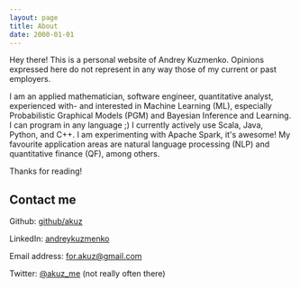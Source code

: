 ```yaml
---
layout: page
title: About
date: 2000-01-01
---
```


<p class="message">
  Hey there! This is a personal website of Andrey Kuzmenko. Opinions expressed here do not represent in any way those of my current or past employers. 
</p>

I am an applied mathematician, software engineer, quantitative analyst, experienced with- and interested in Machine Learning (ML), especially Probabilistic Graphical Models (PGM) and Bayesian Inference and Learning. I can program in any language ;) I currently actively use Scala, Java, Python, and C++. I am experimenting with Apache Spark, it's awesome! My favourite application areas are natural language processing (NLP) and quantitative finance (QF), among others.

Thanks for reading!

## Contact me

Github: <a href="http://github.com/akuz">github/akuz</a>

LinkedIn: <a href="http://www.linkedin.com/in/andreykuzmenko">andreykuzmenko</a>

Email address: <a href="mailto:for.akuz@gmail.com">for.akuz@gmail.com</a>

Twitter: <a href="http://twitter.com/akuz_me">@akuz_me</a> (not really often there)
